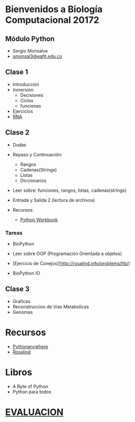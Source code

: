 # Bienvenidos a Biología Computacional 20172

## Módulo Python

+ Sergio Monsalve
+ smonsal3@eafit.edu.co


## Clase 1
  + Introducción
  + Inmersión
    + Decisiones
    + Ciclos
    + funciones
  + Ejercicios
  + [RNA](ejemplos/EjemploRosalind/rna.py)

## Clase 2

  + Dudas
  + Repaso y Continuación:
    + Rangos
    + Cadenas(Strings)
    + Listas
    + Diccionarios

  + Leer sobre: funciones, rangos, listas, cadenas(strings)  
  + Entrada y Salida 2 (lectura de archivos)

  + Recursos:
    + [Python Workbook](https://ezproxy.eafit.edu.co:2183/book/10.1007%2F978-3-319-14240-1)

### Tareas

+ BioPython
+ Leer sobre OOP (Programación Orientada a objetos)

+ [Ejercicio de Conejos][http://rosalind.info/problems/fib/)
+ BioPython IO


## Clase 3

  + Graficas
  + Reconstruccion de Vias Metabolicas
  + Genomas

# Recursos

+ [Pythonanywhere](Pythonanywhere.com)
+ [Rosalind](rosalind.info)

# Libros

+ A Byte of Python
+ Python para todos

# [**EVALUACION**](Taller/enunciado.md)
